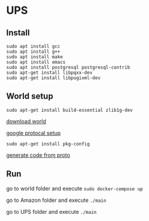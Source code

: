 # UPS

## Install

```
sudo apt install gcc
sudo apt install g++
sudo apt install make 
sudo apt install emacs
sudo apt install postgresql postgresql-contrib 
sudo apt-get install libpqxx-dev
sudo apt-get install libpugixml-dev
```

## World setup
```
sudo apt-get install build-essential zlib1g-dev
```
[download world](https://github.com/protocolbuffers/protobuf/releases/tag/v22.2)

[google protocal setup](https://edstem.org/us/courses/32653/discussion/2915749)

```
sudo apt-get install pkg-config
```

[generate code from proto](https://protobuf.dev/reference/cpp/cpp-generated/#string )



## Run

go to world folder and execute `sudo docker-compose up`

go to Amazon folder and execute `./main`

go to UPS folder and execute `./main`


